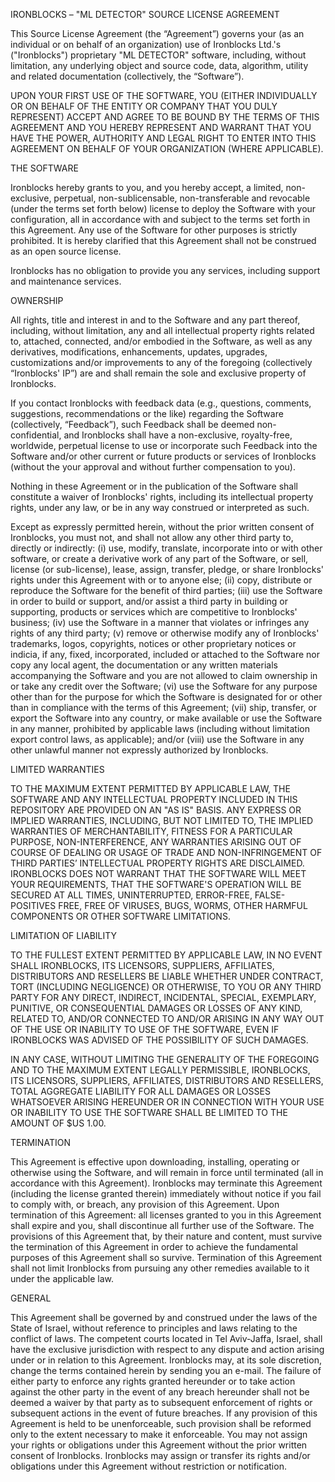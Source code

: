 IRONBLOCKS – "ML DETECTOR" SOURCE LICENSE AGREEMENT

This Source License Agreement (the “Agreement”) governs your (as an individual or on behalf of an organization) use of Ironblocks Ltd.'s ("Ironblocks") proprietary "ML DETECTOR" software, including, without limitation, any underlying object and source code, data, algorithm, utility and related documentation (collectively, the “Software”).

UPON YOUR FIRST USE OF THE SOFTWARE, YOU (EITHER INDIVIDUALLY OR ON BEHALF OF THE ENTITY OR COMPANY THAT YOU DULY REPRESENT) ACCEPT AND AGREE TO BE BOUND BY THE TERMS OF THIS AGREEMENT AND YOU HEREBY REPRESENT AND WARRANT THAT YOU HAVE THE POWER, AUTHORITY AND LEGAL RIGHT TO ENTER INTO THIS AGREEMENT ON BEHALF OF YOUR ORGANIZATION (WHERE APPLICABLE).

THE SOFTWARE

Ironblocks hereby grants to you, and you hereby accept, a limited, non-exclusive, perpetual, non-sublicensable, non-transferable and revocable (under the terms set forth below) license to deploy the Software with your configuration, all in accordance with and subject to the terms set forth in this Agreement. Any use of the Software for other purposes is strictly prohibited. It is hereby clarified that this Agreement shall not be construed as an open source license.

Ironblocks has no obligation to provide you any services, including support and maintenance services.

OWNERSHIP

All rights, title and interest in and to the Software and any part thereof, including, without limitation, any and all intellectual property rights related to, attached, connected, and/or embodied in the Software, as well as any derivatives, modifications, enhancements, updates, upgrades, customizations and/or improvements to any of the foregoing (collectively “Ironblocks' IP”) are and shall remain the sole and exclusive property of Ironblocks.

If you contact Ironblocks with feedback data (e.g., questions, comments, suggestions, recommendations or the like) regarding the Software (collectively, “Feedback”), such Feedback shall be deemed non-confidential, and Ironblocks shall have a non-exclusive, royalty-free, worldwide, perpetual license to use or incorporate such Feedback into the Software and/or other current or future products or services of Ironblocks (without the your approval and without further compensation to you).

Nothing in these Agreement or in the publication of the Software shall constitute a waiver of Ironblocks' rights, including its intellectual property rights, under any law, or be in any way construed or interpreted as such.

Except as expressly permitted herein, without the prior written consent of Ironblocks, you must not, and shall not allow any other third party to, directly or indirectly: (i) use, modify, translate, incorporate into or with other software, or create a derivative work of any part of the Software, or sell, license (or sub-license), lease, assign, transfer, pledge, or share Ironblocks' rights under this Agreement with or to anyone else; (ii) copy, distribute or reproduce the Software for the benefit of third parties; (iii) use the Software in order to build or support, and/or assist a third party in building or supporting, products or services which are competitive to Ironblocks' business; (iv) use the Software in a manner that violates or infringes any rights of any third party; (v) remove or otherwise modify any of Ironblocks' trademarks, logos, copyrights, notices or other proprietary notices or indicia, if any, fixed, incorporated, included or attached to the Software nor copy any local agent, the documentation or any written materials accompanying the Software and you are not allowed to claim ownership in or take any  credit over the Software; (vi) use the Software for any purpose other than for the purpose for which the Software is designated for or other than in compliance with the terms of this Agreement; (vii) ship, transfer, or export the Software into any country, or make available or use the Software in any manner, prohibited by applicable laws (including without limitation export control laws, as applicable); and/or (viii) use the Software in any other unlawful manner not expressly authorized by Ironblocks.

LIMITED WARRANTIES

TO THE MAXIMUM EXTENT PERMITTED BY APPLICABLE LAW, THE SOFTWARE AND ANY INTELLECTUAL PROPERTY INCLUDED IN THIS REPOSITORY ARE PROVIDED ON AN "AS IS" BASIS. ANY EXPRESS OR IMPLIED WARRANTIES, INCLUDING, BUT NOT LIMITED TO, THE IMPLIED WARRANTIES OF MERCHANTABILITY, FITNESS FOR A PARTICULAR PURPOSE, NON-INTERFERENCE, ANY WARRANTIES ARISING OUT OF COURSE OF DEALING OR USAGE OF TRADE AND NON-INFRINGEMENT OF THIRD PARTIES’ INTELLECTUAL PROPERTY RIGHTS ARE DISCLAIMED. IRONBLOCKS DOES NOT WARRANT THAT THE SOFTWARE WILL MEET YOUR REQUIREMENTS, THAT THE SOFTWARE'S OPERATION WILL BE SECURED AT ALL TIMES, UNINTERRUPTED, ERROR-FREE, FALSE-POSITIVES FREE, FREE OF VIRUSES, BUGS, WORMS, OTHER HARMFUL COMPONENTS OR OTHER SOFTWARE LIMITATIONS.

LIMITATION OF LIABILITY

TO THE FULLEST EXTENT PERMITTED BY APPLICABLE LAW, IN NO EVENT SHALL IRONBLOCKS, ITS LICENSORS, SUPPLIERS, AFFILIATES, DISTRIBUTORS AND RESELLERS BE LIABLE WHETHER UNDER CONTRACT, TORT (INCLUDING NEGLIGENCE) OR OTHERWISE, TO YOU OR ANY THIRD PARTY FOR ANY DIRECT, INDIRECT, INCIDENTAL, SPECIAL, EXEMPLARY, PUNITIVE, OR CONSEQUENTIAL DAMAGES OR LOSSES OF ANY KIND, RELATED TO, AND/OR CONNECTED TO AND/OR ARISING IN ANY WAY OUT OF THE USE OR INABILITY TO USE OF THE SOFTWARE, EVEN IF IRONBLOCKS WAS ADVISED OF THE POSSIBILITY OF SUCH DAMAGES.

IN ANY CASE, WITHOUT LIMITING THE GENERALITY OF THE FOREGOING AND TO THE MAXIMUM EXTENT LEGALLY PERMISSIBLE, IRONBLOCKS, ITS LICENSORS, SUPPLIERS, AFFILIATES, DISTRIBUTORS AND RESELLERS, TOTAL AGGREGATE LIABILITY FOR ALL DAMAGES OR LOSSES WHATSOEVER ARISING HEREUNDER OR IN CONNECTION WITH YOUR USE OR INABILITY TO USE THE SOFTWARE SHALL BE LIMITED TO THE AMOUNT OF $US 1.00.

TERMINATION

This Agreement is effective upon downloading, installing, operating or otherwise using the Software, and will remain in force until terminated (all in accordance with this Agreement). Ironblocks may terminate this Agreement (including the license granted therein) immediately without notice if you fail to comply with, or breach, any provision of this Agreement. Upon termination of this Agreement: all licenses granted to you in this Agreement shall expire and you, shall discontinue all further use of the Software. The provisions of this Agreement that, by their nature and content, must survive the termination of this Agreement in order to achieve the fundamental purposes of this Agreement shall so survive. Termination of this Agreement shall not limit Ironblocks from pursuing any other remedies available to it under the applicable law.

GENERAL

This Agreement shall be governed by and construed under the laws of the State of Israel, without reference to principles and laws relating to the conflict of laws. The competent courts located in Tel Aviv-Jaffa, Israel, shall have the exclusive jurisdiction with respect to any dispute and action arising under or in relation to this Agreement. Ironblocks may, at its sole discretion, change the terms contained herein by sending you an e-mail. The failure of either party to enforce any rights granted hereunder or to take action against the other party in the event of any breach hereunder shall not be deemed a waiver by that party as to subsequent enforcement of rights or subsequent actions in the event of future breaches. If any provision of this Agreement is held to be unenforceable, such provision shall be reformed only to the extent necessary to make it enforceable. You may not assign your rights or obligations under this Agreement without the prior written consent of Ironblocks. Ironblocks may assign or transfer its rights and/or obligations under this Agreement without restriction or notification.
